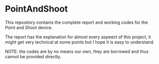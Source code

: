 # PointAndShoot
This repository contains the complete report and working codes for the Point and Shoot device.

The report has the explanation for almost every aspeect of this project, it might get very technical at some points but I hope it is easy to understand.

NOTE: the codes are by no means our own, they are borrowed and thus cannot be provided directly.
